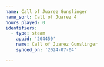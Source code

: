 ```yaml
---
name: Call of Juarez Gunslinger
name_sort: Call of Juarez 4
hours_played: 0
identifiers:
  - type: steam
    appid: '204450'
    name: Call of Juarez Gunslinger
    synced_on: '2024-07-04'

---
```

